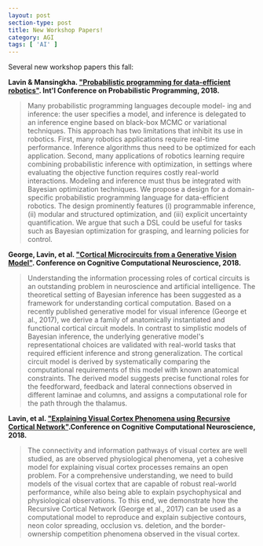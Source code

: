 ```yaml
---
layout: post
section-type: post
title: New Workshop Papers!
category: AGI
tags: [ 'AI' ]
---
```


Several new workshop papers this fall:

**Lavin & Mansingkha. ["Probabilistic programming for data-efficient robotics"](https://drive.google.com/file/d/1QRtF-dcU-Ou09X2DokqNcbtUHXK9c8HC/view?usp=sharing). Int'l Conference on Probabilistic Programming, 2018.**

> Many probabilistic programming languages decouple model-
ing and inference: the user specifies a model, and inference is delegated to an inference engine based on black-box MCMC or variational techniques. This approach has two limitations that inhibit its use in robotics. First, many robotics applications require real-time performance. Inference algorithms thus need to be optimized for each application. Second, many applications of robotics learning require combining probabilistic inference with optimization, in settings where evaluating the objective function requires costly real-world interactions. Modeling and inference must thus be integrated with Bayesian optimization techniques. We propose a design for a domain-specific probabilistic programming language
for data-efficient robotics. The design prominently features (i) programmable inference, (ii) modular and structured optimization, and (iii) explicit uncertainty quantification. We argue that such a DSL could be useful for tasks such as Bayesian optimization for grasping, and learning policies for control.

**George, Lavin, et al. ["Cortical Microcircuits from a Generative Vision Model"](https://www.biorxiv.org/content/early/2018/08/05/379313). Conference on Cognitive Computational Neuroscience, 2018.**

> Understanding the information processing roles of cortical circuits is an outstanding problem in neuroscience and artificial intelligence. The theoretical setting of Bayesian inference has been suggested as a framework for understanding cortical computation. Based on a recently published generative model for visual inference (George et al., 2017), we derive a family of anatomically instantiated and functional cortical circuit models. In contrast to simplistic models of Bayesian inference, the underlying generative model's representational choices are validated with real-world tasks that required efficient inference and strong generalization. The cortical circuit model is derived by systematically comparing the computational requirements of this model with known anatomical constraints. The derived model suggests precise functional roles for the feedforward, feedback and lateral connections observed in different laminae and columns, and assigns a computational role for the path through the thalamus.

**Lavin, et al. ["Explaining Visual Cortex Phenomena using Recursive Cortical Network"](https://www.biorxiv.org/content/early/2018/07/30/380048).Conference on Cognitive Computational Neuroscience, 2018.**

> The connectivity and information pathways of visual cortex are well studied, as are observed physiological phenomena, yet a cohesive model for explaining visual cortex processes remains an open problem. For a comprehensive understanding, we need to build models of the visual cortex that are capable of robust real-world performance, while also being able to explain psychophysical and physiological observations. To this end, we demonstrate how the Recursive Cortical Network (George et al., 2017) can be used as a computational model to reproduce and explain subjective contours, neon color spreading, occlusion vs. deletion, and the border-ownership competition phenomena observed in the visual cortex.




